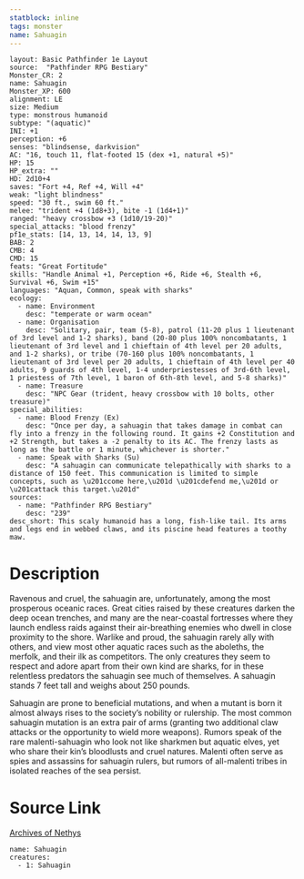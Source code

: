 ```yaml
---
statblock: inline
tags: monster
name: Sahuagin
---
```

```statblock
layout: Basic Pathfinder 1e Layout
source:  "Pathfinder RPG Bestiary"
Monster_CR: 2
name: Sahuagin
Monster_XP: 600
alignment: LE
size: Medium
type: monstrous humanoid
subtype: "(aquatic)"
INI: +1
perception: +6
senses: "blindsense, darkvision"
AC: "16, touch 11, flat-footed 15 (dex +1, natural +5)"
HP: 15
HP_extra: ""
HD: 2d10+4
saves: "Fort +4, Ref +4, Will +4"
weak: "light blindness"
speed: "30 ft., swim 60 ft."
melee: "trident +4 (1d8+3), bite -1 (1d4+1)"
ranged: "heavy crossbow +3 (1d10/19-20)"
special_attacks: "blood frenzy"
pf1e_stats: [14, 13, 14, 14, 13, 9]
BAB: 2
CMB: 4
CMD: 15
feats: "Great Fortitude"
skills: "Handle Animal +1, Perception +6, Ride +6, Stealth +6, Survival +6, Swim +15"
languages: "Aquan, Common, speak with sharks"
ecology:
  - name: Environment
    desc: "temperate or warm ocean"
  - name: Organisation
    desc: "Solitary, pair, team (5-8), patrol (11-20 plus 1 lieutenant of 3rd level and 1-2 sharks), band (20-80 plus 100% noncombatants, 1 lieutenant of 3rd level and 1 chieftain of 4th level per 20 adults, and 1-2 sharks), or tribe (70-160 plus 100% noncombatants, 1 lieutenant of 3rd level per 20 adults, 1 chieftain of 4th level per 40 adults, 9 guards of 4th level, 1-4 underpriestesses of 3rd-6th level, 1 priestess of 7th level, 1 baron of 6th-8th level, and 5-8 sharks)"
  - name: Treasure
    desc: "NPC Gear (trident, heavy crossbow with 10 bolts, other treasure)"
special_abilities:
  - name: Blood Frenzy (Ex)
    desc: "Once per day, a sahuagin that takes damage in combat can fly into a frenzy in the following round. It gains +2 Constitution and +2 Strength, but takes a -2 penalty to its AC. The frenzy lasts as long as the battle or 1 minute, whichever is shorter."
  - name: Speak with Sharks (Su)
    desc: "A sahuagin can communicate telepathically with sharks to a distance of 150 feet. This communication is limited to simple concepts, such as \u201ccome here,\u201d \u201cdefend me,\u201d or \u201cattack this target.\u201d"
sources:
  - name: "Pathfinder RPG Bestiary"
    desc: "239"
desc_short: This scaly humanoid has a long, fish-like tail. Its arms and legs end in webbed claws, and its piscine head features a toothy maw.
```
# Description
Ravenous and cruel, the sahuagin are, unfortunately, among the most prosperous oceanic races. Great cities raised by these creatures darken the deep ocean trenches, and many are the near-coastal fortresses where they launch endless raids against their air-breathing enemies who dwell in close proximity to the shore. Warlike and proud, the sahuagin rarely ally with others, and view most other aquatic races such as the aboleths, the merfolk, and their ilk as competitors. The only creatures they seem to respect and adore apart from their own kind are sharks, for in these relentless predators the sahuagin see much of themselves. A sahuagin stands 7 feet tall and weighs about 250 pounds.

Sahuagin are prone to beneficial mutations, and when a mutant is born it almost always rises to the society’s nobility or rulership. The most common sahuagin mutation is an extra pair of arms (granting two additional claw attacks or the opportunity to wield more weapons). Rumors speak of the rare malenti-sahuagin who look not like sharkmen but aquatic elves, yet who share their kin’s bloodlusts and cruel natures. Malenti often serve as spies and assassins for sahuagin rulers, but rumors of all-malenti tribes in isolated reaches of the sea persist.
# Source Link
[Archives of Nethys](https://aonprd.com/MonsterDisplay.aspx?ItemName=Sahuagin)
```encounter-table
name: Sahuagin
creatures:
  - 1: Sahuagin
```

